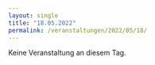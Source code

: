```yaml
---
layout: single
title: "18.05.2022"
permalink: /veranstaltungen/2022/05/18/
---
```


Keine Veranstaltung an diesem Tag.
